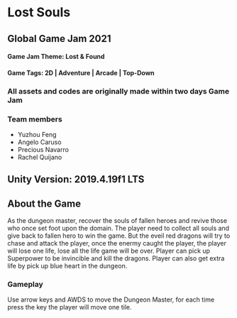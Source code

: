 # Lost Souls

## Global Game Jam 2021
#### Game Jam Theme: Lost & Found
#### Game Tags: 2D | Adventure | Arcade | Top-Down

### All assets and codes are originally made within two days Game Jam

### Team members
* Yuzhou Feng
* Angelo Caruso
* Precious Navarro
* Rachel Quijano

## Unity Version: 2019.4.19f1 LTS

## About the Game
As the dungeon master, recover the souls of fallen heroes and revive those who once set foot upon the domain. The player need to collect all souls and give back to fallen hero to win the game. But the eveil red dragons will try to chase and attack the player, once the enermy caught the player, the player will lose one life, lose all the life game will be over. Player can pick up Superpower to be invincible and kill the dragons. Player can also get extra life by pick up blue heart in the dungeon.

### Gameplay
Use arrow keys and AWDS to move the Dungeon Master, for each time press the key the player will move one tile. 